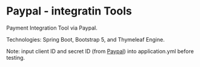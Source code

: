 # Paypal - integratin Tools

Payment Integration Tool via Paypal.

Technologies: Spring Boot, Bootstrap 5, and Thymeleaf Engine.

Note: input client ID and secret ID (from [Paypal](https://developer.paypal.com/)) into application.yml before testing.
